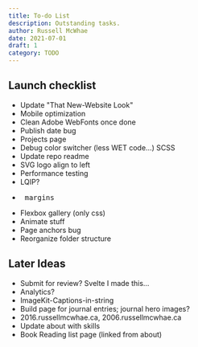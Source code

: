 ```yaml
---
title: To-do List
description: Outstanding tasks.
author: Russell McWhae
date: 2021-07-01
draft: 1
category: TODO
---
```


## Launch checklist

-   Update "That New-Website Look"
-   Mobile optimization
-   Clean Adobe WebFonts once done
-   Publish date bug
-   Projects page
-   Debug color switcher (less WET code…) SCSS
-   Update repo readme
-   SVG logo align to left
-   Performance testing
-   LQIP?
-   <pre> margins
-   Flexbox gallery (only css)
-   Animate stuff
-   Page anchors bug
-   Reorganize folder structure

## Later Ideas

-   Submit for review? Svelte I made this…
-   Analytics?
-   ImageKit-Captions-in-string
-   Build <category> page for journal entries; journal hero images?
-   2016.russellmcwhae.ca, 2006.russellmcwhae.ca
-   Update about with skills
-   Book Reading list page (linked from about)
